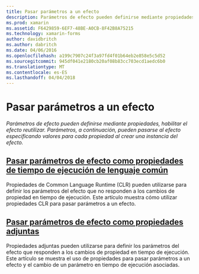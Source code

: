 ```yaml
---
title: Pasar parámetros a un efecto
description: Parámetros de efecto pueden definirse mediante propiedades, habilitar el efecto reutilizar. Parámetros, a continuación, pueden pasarse al efecto especificando valores para cada propiedad al crear una instancia del efecto.
ms.prod: xamarin
ms.assetid: F6429859-6EF7-48BE-A0CB-8F42B8A75215
ms.technology: xamarin-forms
author: davidbritch
ms.author: dabritch
ms.date: 04/06/2016
ms.openlocfilehash: a199c7907c24f3a97fd4f01b64eb2e858e5c5d52
ms.sourcegitcommit: 945df041e2180cb20af08b83cc703ecd1aedc6b0
ms.translationtype: MT
ms.contentlocale: es-ES
ms.lasthandoff: 04/04/2018
---
```

# <a name="passing-parameters-to-an-effect"></a>Pasar parámetros a un efecto

_Parámetros de efecto pueden definirse mediante propiedades, habilitar el efecto reutilizar. Parámetros, a continuación, pueden pasarse al efecto especificando valores para cada propiedad al crear una instancia del efecto._

## <a name="passing-effect-parameters-as-common-language-runtime-propertiesclr-propertiesmd"></a>[Pasar parámetros de efecto como propiedades de tiempo de ejecución de lenguaje común](clr-properties.md)

Propiedades de Common Language Runtime (CLR) pueden utilizarse para definir los parámetros del efecto que no responden a los cambios de propiedad en tiempo de ejecución. Este artículo muestra cómo utilizar propiedades CLR para pasar parámetros a un efecto.

## <a name="passing-effect-parameters-as-attached-propertiesattached-propertiesmd"></a>[Pasar parámetros de efecto como propiedades adjuntas](attached-properties.md)

Propiedades adjuntas pueden utilizarse para definir los parámetros del efecto que responden a los cambios de propiedad en tiempo de ejecución. Este artículo se muestra el uso de propiedades para pasar parámetros a un efecto y el cambio de un parámetro en tiempo de ejecución asociadas.

